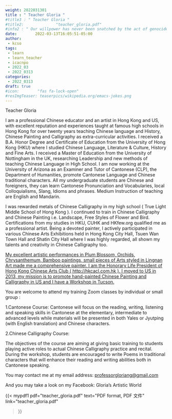 ```yaml
---
weight: 2022031301
title : " Teacher Gloria "
#title3 : " Teacher Gloria "
#title2:              "teacher_gloria.pdf"
#info2 : " Our willpower has never been snatched by the act of genocide."
date:        2022-03-13T16:05:51-05:00
author:
 - kcso
tags:
 - learn
 - learn_teacher
 - icacnpo
 - 2022_03
 - 2022_0313
categories:
 - 2022_0313
draft: true
#icon:        "fas fa-lock-open"
#resImgTeaser: teaserpics/wikipedia.org/emacs-jokes.png
---
```



Teacher Gloria

I am a professional Chinese educator and an artist in Hong Kong and US, with excellent reputation and experiences taught at famous high schools in Hong Kong for over twenty years teaching Chinese language and History, Chinese Painting and Calligraphy as extra-curricular activities. I received a B.A. Honor Degree and Certificate of Education from the University of Hong Kong (HKU) where I studied Chinese Language, Literature & Culture, History and Fine Arts. I received a Master of Education from the University of Nottingham in the UK, researching Leadership and new methods of teaching Chinese Language in High School. I am now working at the University of Arizona as an Examiner and Tutor of Cantonese (CLP), the Department of Humanities, promote Cantonese Language and Chinese traditional characters. All my undergraduate students are Chinese and foreigners, they can learn Cantonese Pronunciation and Vocabularies, local Colloquialisms, Slang, Idioms and phrases. Medium Instruction of teaching are English and Mandarin.

I was rewarded metals of Chinese Calligraphy in my high school ( True Light Middle School of Hong Kong ).  I continued to train in Chinese Calligraphy and Chinese Painting i.e. Landscape, Free Styles of Flower and Bird. Certifications from my studies in HKU, CUHK and HKfew.org qualified me as a professional artist. Being a devoted painter, I actively participated in various Chinese Arts Exhibitions held in Hong Kong City Hall, Tsuen Wan Town Hall and Shatin City Hall where I was highly regarded, all shown my talents and creativity in Chinese Calligraphy too. 

[My excellent artistic performances in Plum Blossom, Orchids, Chrysanthemum, Bamboo paintings, small pieces of Arts styled in Lingnan Art made me a comprehensive painter. I am the Honorary Life President of Hong Kong Chinese Arts Club ( http://hkcacl.com.hk ). I moved to US in 2013, my mission is to promote hand-painted Chinese Painting and Calligraphy in US and I have a Workshop in Tucson.  ](http://hkcacl.com.hk)

You are welcome to attend my training Zoom classes by individual or small group :

1.Cantonese Course: Cantonese will focus on the reading, writing, listening and speaking skills in Cantonese at the elementary, intermediate to advanced levels while materials will be presented in both Yales or Jyutping (with English translation) and Chinese characters.  

2.Chinese Calligraphy Course: 

The objectives of the course are aiming at giving basic training to students playing active roles to actual Chinese Calligraphy practice and recital. During the workshop, students are encouraged to write Poems in traditional characters that will enhance their reading and writing abilities both in Cantonese speaking. 

You may contact me at my email address: 
professorgloriang@gmail.com

And you may take a look on my Facebook: Gloria’s Artistic World




{{< mypdf1 pdf="teacher_gloria.pdf"
text="PDF format, PDF 文件"
link="teacher_gloria.pdf"
>}}

